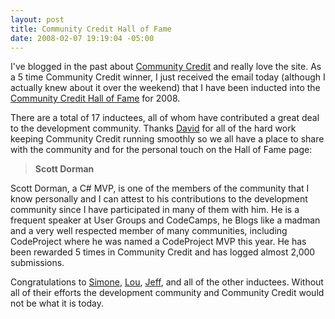 ```yaml
---
layout: post
title: Community Credit Hall of Fame
date: 2008-02-07 19:19:04 -05:00
---
```


I've blogged in the past about [Community Credit](http://www.community-credit.com/) and really love the site. As a 5 time Community Credit winner, I just received the email today (although I actually knew about it over the weekend) that I have been inducted into the [Community Credit Hall of Fame](http://www.community-credit.com/HallOfFame.aspx) for 2008.

There are a total of 17 inductees, all of whom have contributed a great deal to the development community. Thanks [David](http://www.community-credit.com/cs/blogs/starbucks_is_my_home/default.aspx) for all of the hard work keeping Community Credit running smoothly so we all have a place to share with the community and for the personal touch on the Hall of Fame page:

> **Scott Dorman**
> 
Scott Dorman, a C# MVP, is one of the members of the community that I know personally and I can attest to his contributions to the development community since I have participated in many of them with him. He is a frequent speaker at User Groups and CodeCamps, he Blogs like a madman and a very well respected member of many communities, including CodeProject where he was named a CodeProject MVP this year. He has been rewarded 5 times in Community Credit and has logged almost 2,000 submissions.

Congratulations to [Simone](http://codeclimber.net.nz/Default.aspx), [Lou](http://geekswithblogs.net/lvega), [Jeff](http://geekswithblogs.net/jjulian), and all of the other inductees. Without all of their efforts the development community and Community Credit would not be what it is today.

